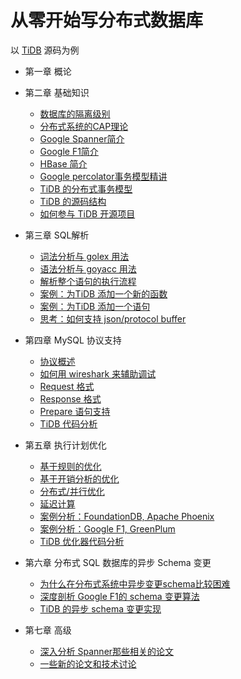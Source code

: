 # 从零开始写分布式数据库
以 [TiDB](https://github.com/pingcap/tidb) 源码为例

*	第一章 概论

*	第二章 基础知识
	*	[数据库的隔离级别]()
	*	[分布式系统的CAP理论]()
	*	[Google Spanner简介]()
	*	[Google F1简介]()
	*	[HBase 简介]()
	*	[Google percolator事务模型精讲]()
	*	[TiDB 的分布式事务模型]()
	*	[TiDB 的源码结构]()
	*	[如何参与 TiDB 开源项目]()
	
*	第三章 SQL解析
	*	[词法分析与 golex 用法]()
	*	[语法分析与 goyacc 用法]()
	*	[解析整个语句的执行流程]()
	*	[案例：为TiDB 添加一个新的函数]()
	*	[案例：为TiDB 添加一个语句]()
	*	[思考：如何支持 json/protocol buffer]()
	
*	第四章 MySQL 协议支持
	*	[协议概述]()
	*	[如何用 wireshark 来辅助调试]()
	*	[Request 格式]()
	*	[Response 格式]()
	*	[Prepare 语句支持]()
	*	[TiDB 代码分析]()
		 
*	第五章 执行计划优化 	
	* 	[基于规则的优化]()
	* 	[基于开销分析的优化]()
	*	[分布式/并行优化]()
	*	[延迟计算]()
	*	[案例分析：FoundationDB, Apache Phoenix]()
	*	[案例分析：Google F1, GreenPlum]()
	*	[TiDB 优化器代码分析]()
	
*	第六章 分布式 SQL 数据库的异步 Schema 变更 	
	*	[为什么在分布式系统中异步变更schema比较困难]()
	* 	[深度剖析 Google F1的 schema 变更算法]()
	*	[TiDB 的异步 schema 变更实现]()
		
*	第七章 高级
	*	[深入分析 Spanner那些相关的论文]()
	*	[一些新的论文和技术讨论]()
